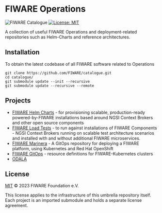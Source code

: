 # FIWARE Operations

![FIWARE Catalogue](https://nexus.lab.fiware.org/repository/raw/public/badges/chapters/deployment-tools.svg)
[![License: MIT](https://img.shields.io/github/license/fiware/operations.svg)](https://opensource.org/licenses/MIT)

A collection of useful FIWARE Operations and deployment-related repositories such as Helm-Charts and reference architectures.

## Installation

To obtain the latest codebase of all FIWARE software related to Operations

```console
git clone https://github.com/FIWARE/catalogue.git
cd catalogue/
git submodule update --init --recursive
git submodule update --recursive --remote
```

## Projects

- [FIWARE Helm Charts](./helm-charts) - for provisioning scalable, production-ready powered-by-FIWARE installations based around NGSI Context Brokers and other open source components
- [FIWARE Load Tests](./load-tests) - to run against installations of FIWARE Components - NGSI Context Brokers running on scalable test architecture scenarios and installed with and without additional FIWARE microservices.
- [FIWARE Marinera](./marinera) -  A GitOps repository for deploying a FIWARE platform, using Kubernetes and Red Hat OpenShift
- [FIWARE GitOps](./fiware-gitops) - resource definitions for FIWARE-Kubernetes clusters
- [ODALA](./odala)


## License

[MIT](LICENSE) © 2023 FIWARE Foundation e.V. 

This license applies to the infrastructure of this umbrella repository itself.
Each project is an imported submodule and holds a separate license agreement.

